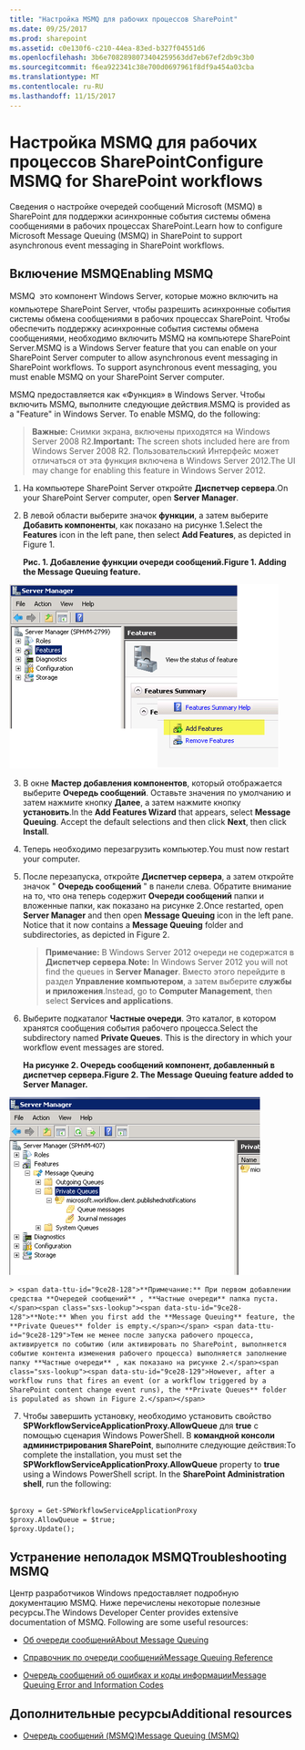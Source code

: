 ```yaml
---
title: "Настройка MSMQ для рабочих процессов SharePoint"
ms.date: 09/25/2017
ms.prod: sharepoint
ms.assetid: c0e130f6-c210-44ea-83ed-b327f04551d6
ms.openlocfilehash: 3b6e7082898073404259563dd7eb67ef2db9c3b0
ms.sourcegitcommit: f6ea922341c38e700d0697961f8df9a454a03cba
ms.translationtype: MT
ms.contentlocale: ru-RU
ms.lasthandoff: 11/15/2017
---
```

# <a name="configure-msmq-for-sharepoint-workflows"></a><span data-ttu-id="9ce28-102">Настройка MSMQ для рабочих процессов SharePoint</span><span class="sxs-lookup"><span data-stu-id="9ce28-102">Configure MSMQ for SharePoint workflows</span></span>

<span data-ttu-id="9ce28-103">Сведения о настройке очередей сообщений Microsoft (MSMQ) в SharePoint для поддержки асинхронные события системы обмена сообщениями в рабочих процессах SharePoint.</span><span class="sxs-lookup"><span data-stu-id="9ce28-103">Learn how to configure Microsoft Message Queuing (MSMQ) in SharePoint to support asynchronous event messaging in SharePoint workflows.</span></span> 

## <a name="enabling-msmq"></a><span data-ttu-id="9ce28-104">Включение MSMQ</span><span class="sxs-lookup"><span data-stu-id="9ce28-104">Enabling MSMQ</span></span>

<span data-ttu-id="9ce28-p101">MSMQ  это компонент Windows Server, которые можно включить на компьютере SharePoint Server, чтобы разрешить асинхронные события системы обмена сообщениями в рабочих процессах SharePoint. Чтобы обеспечить поддержку асинхронные события системы обмена сообщениями, необходимо включить MSMQ на компьютере SharePoint Server.</span><span class="sxs-lookup"><span data-stu-id="9ce28-p101">MSMQ is a Windows Server feature that you can enable on your SharePoint Server computer to allow asynchronous event messaging in SharePoint workflows. To support asynchronous event messaging, you must enable MSMQ on your SharePoint Server computer.</span></span>
  
    
    
<span data-ttu-id="9ce28-p102">MSMQ предоставляется как «Функция» в Windows Server. Чтобы включить MSMQ, выполните следующие действия.</span><span class="sxs-lookup"><span data-stu-id="9ce28-p102">MSMQ is provided as a "Feature" in Windows Server. To enable MSMQ, do the following:</span></span>
  
    
    

> <span data-ttu-id="9ce28-109">**Важные:** Снимки экрана, включены приходятся на Windows Server 2008 R2.</span><span class="sxs-lookup"><span data-stu-id="9ce28-109">**Important:** The screen shots included here are from Windows Server 2008 R2.</span></span> <span data-ttu-id="9ce28-110">Пользовательский Интерфейс может отличаться от эта функция включена в Windows Server 2012.</span><span class="sxs-lookup"><span data-stu-id="9ce28-110">The UI may change for enabling this feature in Windows Server 2012.</span></span> 
  
    
    


1. <span data-ttu-id="9ce28-111">На компьютере SharePoint Server откройте **Диспетчер сервера**.</span><span class="sxs-lookup"><span data-stu-id="9ce28-111">On your SharePoint Server computer, open **Server Manager**.</span></span>
    
  
2. <span data-ttu-id="9ce28-112">В левой области выберите значок **функции**, а затем выберите **Добавить компоненты**, как показано на рисунке 1.</span><span class="sxs-lookup"><span data-stu-id="9ce28-112">Select the **Features** icon in the left pane, then select **Add Features**, as depicted in Figure 1.</span></span>
    
   <span data-ttu-id="9ce28-113">**Рис. 1. Добавление функции очереди сообщений.**</span><span class="sxs-lookup"><span data-stu-id="9ce28-113">**Figure 1. Adding the Message Queuing feature.**</span></span>

  

  ![Рис. 1. Добавление функции очереди сообщений.](../images/ng_MsmqFeature.png)
  

  

  
3. <span data-ttu-id="9ce28-p105">В окне **Мастер добавления компонентов**, который отображается выберите **Очередь сообщений**. Оставьте значения по умолчанию и затем нажмите кнопку **Далее**, а затем нажмите кнопку **установить**.</span><span class="sxs-lookup"><span data-stu-id="9ce28-p105">In the **Add Features Wizard** that appears, select **Message Queuing**. Accept the default selections and then click **Next**, then click **Install**.</span></span>
    
  
4. <span data-ttu-id="9ce28-118">Теперь необходимо перезагрузить компьютер.</span><span class="sxs-lookup"><span data-stu-id="9ce28-118">You must now restart your computer.</span></span>
    
  
5. <span data-ttu-id="9ce28-p106">После перезапуска, откройте **Диспетчер сервера**, а затем откройте значок " **Очередь сообщений** " в панели слева. Обратите внимание на то, что она теперь содержит **Очереди сообщений** папки и вложенные папки, как показано на рисунке 2.</span><span class="sxs-lookup"><span data-stu-id="9ce28-p106">Once restarted, open **Server Manager** and then open **Message Queuing** icon in the left pane. Notice that it now contains a **Message Queuing** folder and subdirectories, as depicted in Figure 2.</span></span>
    
    > <span data-ttu-id="9ce28-121">**Примечание:** В Windows Server 2012 очереди не содержатся в **Диспетчер сервера**.</span><span class="sxs-lookup"><span data-stu-id="9ce28-121">**Note:** In Windows Server 2012 you will not find the queues in **Server Manager**.</span></span> <span data-ttu-id="9ce28-122">Вместо этого перейдите в раздел **Управление компьютером**, а затем выберите **службы и приложения**.</span><span class="sxs-lookup"><span data-stu-id="9ce28-122">Instead, go to **Computer Management**, then select **Services and applications**.</span></span> 
6. <span data-ttu-id="9ce28-p108">Выберите подкаталог **Частные очереди**. Это каталог, в котором хранятся сообщения события рабочего процесса.</span><span class="sxs-lookup"><span data-stu-id="9ce28-p108">Select the subdirectory named **Private Queues**. This is the directory in which your workflow event messages are stored.</span></span>
    
   <span data-ttu-id="9ce28-125">**На рисунке 2. Очередь сообщений компонент, добавленный в диспетчер сервера.**</span><span class="sxs-lookup"><span data-stu-id="9ce28-125">**Figure 2. The Message Queuing feature added to Server Manager.**</span></span>

  

  ![Рис. 2. Функция очереди сообщений добавлен в Ser](../images/ng_MsmqQueues.png)
  

    
    
    
    > <span data-ttu-id="9ce28-128">**Примечание:** При первом добавлении средства **Очередей сообщений** , **Частные очереди** папка пуста.</span><span class="sxs-lookup"><span data-stu-id="9ce28-128">**Note:** When you first add the **Message Queuing** feature, the **Private Queues** folder is empty.</span></span> <span data-ttu-id="9ce28-129">Тем не менее после запуска рабочего процесса, активируется по событию (или активировать по SharePoint, выполняется событие контента изменения рабочего процесса) выполняется заполнение папку **Частные очереди** , как показано на рисунке 2.</span><span class="sxs-lookup"><span data-stu-id="9ce28-129">However, after a workflow runs that fires an event (or a workflow triggered by a SharePoint content change event runs), the **Private Queues** folder is populated as shown in Figure 2.</span></span>
7. <span data-ttu-id="9ce28-p111">Чтобы завершить установку, необходимо установить свойство **SPWorkflowServiceApplicationProxy.AllowQueue** для **true** с помощью сценария Windows PowerShell. В **командной консоли администрирования SharePoint**, выполните следующие действия:</span><span class="sxs-lookup"><span data-stu-id="9ce28-p111">To complete the installation, you must set the **SPWorkflowServiceApplicationProxy.AllowQueue** property to **true** using a Windows PowerShell script. In the **SharePoint Administration shell**, run the following:</span></span>
    
```
  
$proxy = Get-SPWorkflowServiceApplicationProxy
$proxy.AllowQueue = $true;
$proxy.Update();

```


## <a name="troubleshooting-msmq"></a><span data-ttu-id="9ce28-132">Устранение неполадок MSMQ</span><span class="sxs-lookup"><span data-stu-id="9ce28-132">Troubleshooting MSMQ</span></span>

<span data-ttu-id="9ce28-p112">Центр разработчиков Windows предоставляет подробную документацию MSMQ. Ниже перечислены некоторые полезные ресурсы.</span><span class="sxs-lookup"><span data-stu-id="9ce28-p112">The Windows Developer Center provides extensive documentation of MSMQ. Following are some useful resources:</span></span>
  
    
    

-  [<span data-ttu-id="9ce28-135">Об очереди сообщений</span><span class="sxs-lookup"><span data-stu-id="9ce28-135">About Message Queuing</span></span>](http://msdn.microsoft.com/en-us/library/windows/desktop/ms706032%28v=vs.85%29.aspx)
    
  
-  [<span data-ttu-id="9ce28-136">Справочник по очереди сообщений</span><span class="sxs-lookup"><span data-stu-id="9ce28-136">Message Queuing Reference</span></span>](http://msdn.microsoft.com/en-us/library/windows/desktop/ms700112%28v=vs.85%29.aspx)
    
  
-  [<span data-ttu-id="9ce28-137">Очередь сообщений об ошибках и коды информации</span><span class="sxs-lookup"><span data-stu-id="9ce28-137">Message Queuing Error and Information Codes</span></span>](http://msdn.microsoft.com/en-us/library/windows/desktop/ms700106%28v=vs.85%29.aspx)
    
  

## <a name="additional-resources"></a><span data-ttu-id="9ce28-138">Дополнительные ресурсы</span><span class="sxs-lookup"><span data-stu-id="9ce28-138">Additional resources</span></span>
<span data-ttu-id="9ce28-139"><a name="bk_addresources"> </a></span><span class="sxs-lookup"><span data-stu-id="9ce28-139"></span></span>


-  [<span data-ttu-id="9ce28-140">Очередь сообщений (MSMQ)</span><span class="sxs-lookup"><span data-stu-id="9ce28-140">Message Queuing (MSMQ)</span></span>](http://msdn.microsoft.com/en-us/library/windows/desktop/ms711472%28v=vs.85%29.aspx)
    
  

  
    
    

